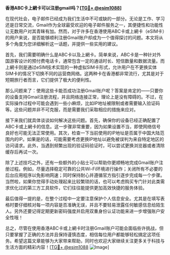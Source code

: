 **香港ABC卡上網卡可以注册gmail吗？[[TG💪+ @esim1088](https://t.me/s/esim1088)]**

在现代社会，电子邮件已经成为我们生活中不可或缺的一部分。无论是工作、学习还是日常交流，Gmail作为全球最受欢迎的电子邮件服务之一，其便捷性和功能性让无数用户对其青睐有加。然而，对于许多在香港使用ABC卡或上網卡（eSIM卡）的用户来说，是否能够顺利注册Gmail账户却成为一个值得探讨的问题。本文将从多个角度为您详细解析这一话题，并提供一些实用的建议。

首先，我们需要明确什么是ABC卡以及上網卡。简单来说，ABC卡是一种针对外国游客设计的预付费电话卡，通常包含一定的通话时长、短信数量和数据流量。而上網卡则是通过eSIM技术实现的一种虚拟SIM卡形式，允许用户在不更换实体SIM卡的情况下切换不同的运营商网络。这两种卡在香港都非常流行，尤其是对于短期旅行者而言，它们提供了极大的便利性。

那么问题来了：使用这些卡能否成功注册Gmail账户呢？答案是肯定的——只要你的设备支持Gmail注册流程，并且网络连接正常，理论上是没有障碍的。不过，在实际操作过程中可能会遇到一些小麻烦，比如IP地址被限制或者需要输入验证码等。这些问题并非不可克服，而是需要我们采取相应的措施来应对。

接下来我们就具体谈谈如何解决这些问题。首先，确保你的设备已经正确配置了ABC卡或上網卡的信息。这一步骤非常重要，因为如果设置不当，即使网络信号良好也可能无法正常使用。其次，检查一下当前使用的IP地址是否属于中国大陆范围内的IP。如果是的话，可能需要考虑更换IP地址以避免被误判为来自特定地区的访问请求。此外，当遇到频繁出现的验证码验证时，可以尝试更换浏览器或者清除缓存后再试一次。

除了上述技巧之外，还有一些额外的小贴士可以帮助你更顺畅地完成Gmail账户注册过程。例如，尽量选择稳定可靠的公共Wi-Fi环境进行操作；关闭所有不必要的后台应用程序以免影响网速；同时保持耐心并遵循官方指引逐步完成每一个步骤。当然啦，如果你觉得手动处理起来比较繁琐的话，也可以考虑购买专门针对此类需求优化过的第三方工具软件，它们往往能提供更加高效快捷的服务体验。

最后值得一提的是，在整个过程中一定要注意保护个人信息安全。尤其是在填写表格时要仔细核对每一项内容是否准确无误，并且不要轻易泄露任何敏感信息给陌生人。另外还要记得定期更新密码强度并启用双重身份认证功能来进一步增强账户安全性哦！

总之，尽管在使用香港ABC卡或上網卡时注册Gmail账户可能会面临些许挑战，但只要掌握了正确的方法并且保持谨慎态度，相信每位用户都能够轻松搞定这项任务。希望这篇文章能够为大家带来帮助，同时也欢迎大家继续关注更多关于科技与生活方面的精彩内容！[[TG💪+ @esim1088](https://t.me/s/esim1088) ![Image](https://i.postimg.cc/4NQfJmqS/Snipaste-2025-05-13-00-14-12.png)]